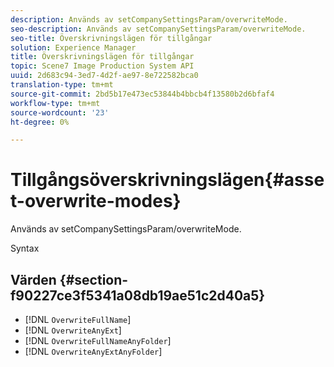 ```yaml
---
description: Används av setCompanySettingsParam/overwriteMode.
seo-description: Används av setCompanySettingsParam/overwriteMode.
seo-title: Överskrivningslägen för tillgångar
solution: Experience Manager
title: Överskrivningslägen för tillgångar
topic: Scene7 Image Production System API
uuid: 2d683c94-3ed7-4d2f-ae97-8e722582bca0
translation-type: tm+mt
source-git-commit: 2bd5b17e473ec53844b4bbcb4f13580b2d6bfaf4
workflow-type: tm+mt
source-wordcount: '23'
ht-degree: 0%

---
```



# Tillgångsöverskrivningslägen{#asset-overwrite-modes}

Används av setCompanySettingsParam/overwriteMode.

Syntax

## Värden {#section-f90227ce3f5341a08db19ae51c2d40a5}

* [!DNL `OverwriteFullName`]
* [!DNL `OverwriteAnyExt`]
* [!DNL `OverwriteFullNameAnyFolder`]
* [!DNL `OverwriteAnyExtAnyFolder`]

